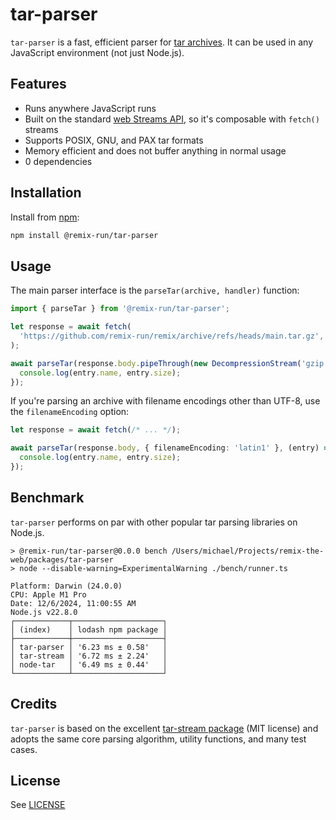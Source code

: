 # tar-parser

`tar-parser` is a fast, efficient parser for [tar archives](<https://en.wikipedia.org/wiki/Tar_(computing)>). It can be used in any JavaScript environment (not just Node.js).

## Features

- Runs anywhere JavaScript runs
- Built on the standard [web Streams API](https://developer.mozilla.org/en-US/docs/Web/API/Streams_API), so it's composable with `fetch()` streams
- Supports POSIX, GNU, and PAX tar formats
- Memory efficient and does not buffer anything in normal usage
- 0 dependencies

## Installation

Install from [npm](https://www.npmjs.com/):

```sh
npm install @remix-run/tar-parser
```

## Usage

The main parser interface is the `parseTar(archive, handler)` function:

```ts
import { parseTar } from '@remix-run/tar-parser';

let response = await fetch(
  'https://github.com/remix-run/remix/archive/refs/heads/main.tar.gz',
);

await parseTar(response.body.pipeThrough(new DecompressionStream('gzip')), (entry) => {
  console.log(entry.name, entry.size);
});
```

If you're parsing an archive with filename encodings other than UTF-8, use the `filenameEncoding` option:

```ts
let response = await fetch(/* ... */);

await parseTar(response.body, { filenameEncoding: 'latin1' }, (entry) => {
  console.log(entry.name, entry.size);
});
```

## Benchmark

`tar-parser` performs on par with other popular tar parsing libraries on Node.js.

```
> @remix-run/tar-parser@0.0.0 bench /Users/michael/Projects/remix-the-web/packages/tar-parser
> node --disable-warning=ExperimentalWarning ./bench/runner.ts

Platform: Darwin (24.0.0)
CPU: Apple M1 Pro
Date: 12/6/2024, 11:00:55 AM
Node.js v22.8.0
┌────────────┬────────────────────┐
│ (index)    │ lodash npm package │
├────────────┼────────────────────┤
│ tar-parser │ '6.23 ms ± 0.58'   │
│ tar-stream │ '6.72 ms ± 2.24'   │
│ node-tar   │ '6.49 ms ± 0.44'   │
└────────────┴────────────────────┘
```

## Credits

`tar-parser` is based on the excellent [tar-stream package](https://www.npmjs.com/package/tar-stream) (MIT license) and adopts the same core parsing algorithm, utility functions, and many test cases.

## License

See [LICENSE](https://github.com/remix-run/remix/blob/v3/LICENSE)
